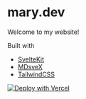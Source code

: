 # mary.dev

Welcome to my website!

Built with
- [SvelteKit](https://kit.svelte.com)
- [MDsveX](https://mdsvex.pngwn.io/)
- [TailwindCSS](https://tailwindcss.com/)

[![Deploy with Vercel](https://vercel.com/button)](https://vercel.com/new/clone?repository-url=https%3A%2F%2Fgithub.com%2Fmarydotdev%2Fmary.dev)
